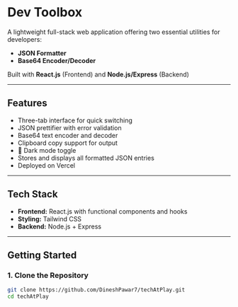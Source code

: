 # Dev Toolbox

A lightweight full-stack web application offering two essential utilities for developers:

- **JSON Formatter**
- **Base64 Encoder/Decoder**

Built with **React.js** (Frontend) and **Node.js/Express** (Backend)

---

## Features

- Three-tab interface for quick switching
- JSON prettifier with error validation
- Base64 text encoder and decoder
- Clipboard copy support for output
- 🌙 Dark mode toggle
- Stores and displays all formatted JSON entries
- Deployed on Vercel

---

## Tech Stack

- **Frontend:** React.js with functional components and hooks
- **Styling:** Tailwind CSS
- **Backend:** Node.js + Express

---

## Getting Started

### 1. Clone the Repository
```bash
git clone https://github.com/DineshPawar7/techAtPlay.git
cd techAtPlay
